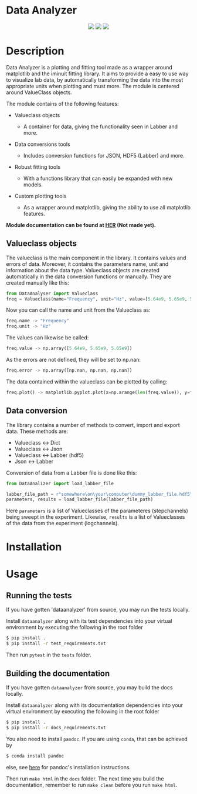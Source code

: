 # Data Analyzer
<p align="center">
  <img src="https://img.shields.io/static/v1?style=for-the-badge&label=code-status&message=Good&color=green"/>
  <img src="https://img.shields.io/static/v1?style=for-the-badge&label=initial-commit&message=Malthe&color=inactive"/>
  <img src="https://img.shields.io/static/v1?style=for-the-badge&label=maintainer&message=Malthe&color=inactive"/>
</p>

# Description
Data Analyzer is a plotting and fitting tool made as a wrapper around matplotlib and the iminuit fitting library. It aims to provide a easy to use way to visualize lab data, by automatically transforming the data into the most appropriate units when plotting and must more. The module is centered around ValueClass objects.

The module contains of the following features:

* Valueclass objects
    * A container for data, giving the functionality seen in Labber and more.

* Data conversions tools 
    * Includes conversion functions for JSON, HDF5 (Labber) and more.

* Robust fitting tools
    * With a functions library that can easily be expanded with new models.

* Custom plotting tools
    * As a wrapper around matplotlib, giving the ability to use all matplotlib features.

**Module documentation can be found at [HER]() (Not made yet).**

## Valueclass objects
The valueclass is the main component in the library. It contains values and errors of data. Moreover, it contains the parameters name, unit and information about the data type. Valueclass objects are created automatically in the data conversion functions or manually. They are created manually like this:

```python
from DataAnalyser import Valueclass
freq = Valueclass(name="Frequency", unit="Hz", value=[5.64e9, 5.65e9, 5.65e9])
```

Now you can call the name and unit from the Valueclass as:

```python
freq.name -> "Frequency"
freq.unit -> "Hz"
```

The values can likewise be called:

```python
freq.value -> np.array([5.64e9, 5.65e9, 5.65e9])
```

As the errors are not defined, they will be set to np.nan:

```python
freq.error -> np.array([np.nan, np.nan, np.nan])
```

The data contained within the valueclass can be plotted by calling:

```python
freq.plot() -> matplotlib.pyplot.plot(x=np.arange(len(freq.value)), y=freq.value)
```

## Data conversion
The library contains a number of methods to convert, import and export data. These methods are:
* Valueclass ↔ Dict
* Valueclass ↔ Json
* Valueclass ↔ Labber (hdf5)
* Json ↔ Labber

Conversion of data from a Labber file is done like this:
```python
from DataAnalizer import load_labber_file

labber_file_path = r"somewhere\on\your\computer\dummy_labber_file.hdf5"
parameters, results = load_labber_file(labber_file_path)
```

Here `parameters` is a list of Valueclasses of the parameteres (stepchannels) being sweept in the experiment. Likewise, `results` is a list of Valueclasses of the data from the experiment (logchannels).


# Installation

# Usage

## Running the tests

If you have gotten 'dataanalyzer' from source, you may run the tests locally.

Install `dataanalyzer` along with its test dependencies into your virtual environment by executing the following in the root folder

```bash
$ pip install .
$ pip install -r test_requirements.txt
```

Then run `pytest` in the `tests` folder.

## Building the documentation

If you have gotten `dataanalyzer` from source, you may build the docs locally.

Install `dataanalyzer` along with its documentation dependencies into your virtual environment by executing the following in the root folder

```bash
$ pip install .
$ pip install -r docs_requirements.txt
```

You also need to install `pandoc`. If you are using `conda`, that can be achieved by

```bash
$ conda install pandoc
```
else, see [here](https://pandoc.org/installing.html) for pandoc's installation instructions.

Then run `make html` in the `docs` folder. The next time you build the documentation, remember to run `make clean` before you run `make html`.
